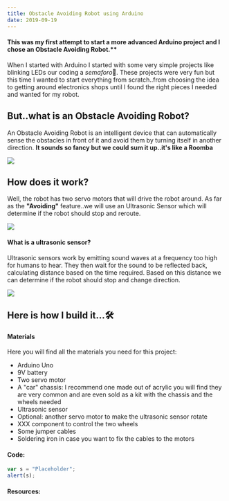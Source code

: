 ```yaml
---
title: Obstacle Avoiding Robot using Arduino
date: 2019-09-19
---
```


#### This was my first attempt to start a more advanced Arduino project and I chose an Obstacle Avoiding Robot.**

When I started with Arduino I started with some very simple projects like blinking LEDs our coding a  _semaforo_🚦. These projects were very fun but this time I wanted to start everything from scratch..from choosing the idea to getting around electronics shops until I found the right pieces I needed and wanted for my robot.

<div class="divider"></div>

## But..what is an Obstacle Avoiding Robot?
An Obstacle Avoiding Robot is an intelligent device that can automatically sense the obstacles in front of it and avoid them by turning itself in another direction. **It sounds so fancy but we could sum it up..it's like a Roomba**

![](https://media.giphy.com/media/fQfS2YYFQgvQACkRPV/giphy.gif)

## How does it work?

Well, the robot has two servo motors that will drive the robot around. As far as the **"Avoiding"** feature..we will use an Ultrasonic Sensor which will determine if the robot should stop and reroute.

![](https://i.imgur.com/fmDykdq.jpg)


#### What is a ultrasonic sensor?
Ultrasonic sensors work by emitting sound waves at a frequency too high for humans to hear. They then wait for the sound to be reflected back, calculating distance based on the time required. Based on this distance we can determine if the robot should stop and change direction.

![](https://4.bp.blogspot.com/-X2jHU1W_8dw/XChqxFPFyfI/AAAAAAAAQhc/oznelKAoS_43ApuyJh48Sbov25Tqdq6EQCLcBGAs/s400/How%2BUltrasonic%2Bsensor%2Bworks.JPG)

## Here is how I build it...🛠

#### Materials
Here you will find all the materials you need for this project:
* Arduino Uno
* 9V battery
* Two servo motor
* A "car" chassis: I recommend one made out of acrylic you will find they are very common and are even sold as a kit with the chassis and the wheels needed
* Ultrasonic sensor
* Optional: another servo motor to make the ultrasonic sensor rotate
* XXX component to control the two wheels
* Some jumper cables
* Soldering iron in case you want to fix the cables to the motors

#### Code:

```javascript
var s = "Placeholder";
alert(s);
```

#### Resources:
